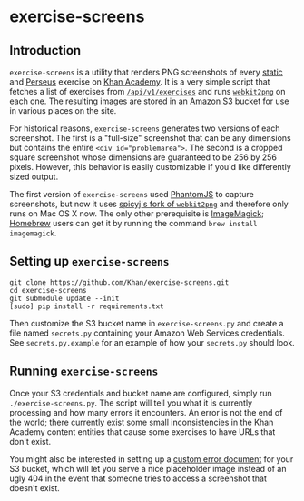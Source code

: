 # exercise-screens

## Introduction

`exercise-screens` is a utility that renders PNG screenshots of every
[static](https://github.com/Khan/khan-exercises) and
[Perseus](https://github.com/Khan/perseus) exercise on
[Khan Academy](https://khanacademy.org). It is a very simple script that
fetches a list of exercises from
[`/api/v1/exercises`](https://github.com/Khan/khan-api) and runs
[`webkit2png`](https://github.com/spicyj/webkit2png) on each one. The resulting
images are stored in an [Amazon S3](http://aws.amazon.com/s3/) bucket for use
in various places on the site.

For historical reasons, `exercise-screens` generates two versions of each
screenshot. The first is a "full-size" screenshot that can be any dimensions
but contains the entire `<div id="problemarea">`. The second is a cropped square
screenshot whose dimensions are guaranteed to be 256 by 256 pixels. However,
this behavior is easily customizable if you'd like differently sized output.

The first version of `exercise-screens` used [PhantomJS](http://phantomjs.org)
to capture screenshots, but now it uses
[spicyj's fork of `webkit2png`](https://github.com/spicyj/webkit2png)
and therefore only runs on Mac OS X now. The only other prerequisite is
[ImageMagick](http://www.imagemagick.org);
[Homebrew](https://github.com/mxcl/homebrew) users can get it by running the
command `brew install imagemagick`.

## Setting up `exercise-screens`

    git clone https://github.com/Khan/exercise-screens.git
    cd exercise-screens
    git submodule update --init
    [sudo] pip install -r requirements.txt

Then customize the S3 bucket name in `exercise-screens.py` and create a file
named `secrets.py` containing your Amazon Web Services credentials. See
`secrets.py.example` for an example of how your `secrets.py` should look.

## Running `exercise-screens`

Once your S3 credentials and bucket name are configured, simply run
`./exercise-screens.py`. The script will tell you what it is currently
processing and how many errors it encounters. An error is not the end of the
world; there currently exist some small inconsistencies in the Khan Academy
content entities that cause some exercises to have URLs that don't exist.

You might also be interested in setting up a
[custom error document](http://docs.aws.amazon.com/AmazonS3/latest/dev/CustomErrorDocSupport.html)
for your S3 bucket, which will let you serve a nice placeholder image instead
of an ugly 404 in the event that someone tries to access a screenshot that
doesn't exist.
